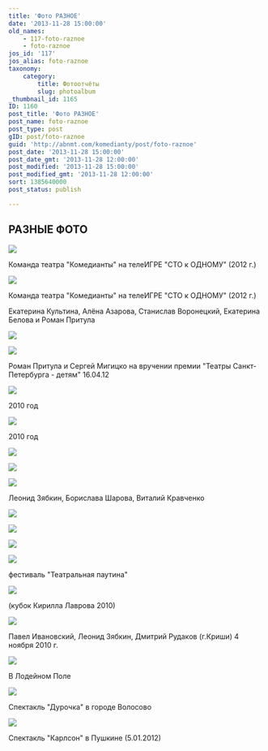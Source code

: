 ```yaml
---
title: 'Фото РАЗНОЕ'
date: '2013-11-28 15:00:00'
old_names:
    - 117-foto-raznoe
    - foto-raznoe
jos_id: '117'
jos_alias: foto-raznoe
taxonomy:
    category:
        title: Фотоотчёты
        slug: photoalbum
_thumbnail_id: 1165
ID: 1160
post_title: 'Фото РАЗНОЕ'
post_name: foto-raznoe
post_type: post
gID: post/foto-raznoe
guid: 'http://abnmt.com/komedianty/post/foto-raznoe'
post_date: '2013-11-28 15:00:00'
post_date_gmt: '2013-11-28 12:00:00'
post_modified: '2013-11-28 15:00:00'
post_modified_gmt: '2013-11-28 12:00:00'
sort: 1385640000
post_status: publish

---
```


## РАЗНЫЕ ФОТО


![](image-01.jpg)


Команда театра "Комедианты" на телеИГРЕ "СТО к ОДНОМУ" (2012 г.)


![](image-02.jpg)


Команда театра "Комедианты" на телеИГРЕ "СТО к ОДНОМУ" (2012 г.)


Екатерина Культина, Алёна Азарова, Станислав Воронецкий, Екатерина Белова и Роман Притула


![](image-03.jpg)


![](image-04.jpg)


Роман Притула и Сергей Мигицко на вручении премии "Театры Санкт-Петербурга - детям" 16.04.12


![](image-05.jpg)


2010 год


![](image-06.jpg)


2010 год


![](image-07.jpg)


![](image-08.jpg)


![](image-09.jpg)


Леонид Зябкин, Борислава Шарова, Виталий Кравченко


![](image-10.jpg)


![](image-11.jpg)


![](image-12.jpg)


![](image-13.jpg)


фестиваль "Театральная паутина"


![](image-14.jpg)


(кубок Кирилла Лаврова 2010)


![](image-15.jpg)


Павел Ивановский, Леонид Зябкин, Дмитрий Рудаков (г.Криши) 4 ноября 2010 г.


![](image-16.jpg)


В Лодейном Поле


![](image-17.jpg)


Спектакль "Дурочка" в городе Волосово


![](image-18.jpg)


Спектакль "Карлсон" в Пушкине (5.01.2012)